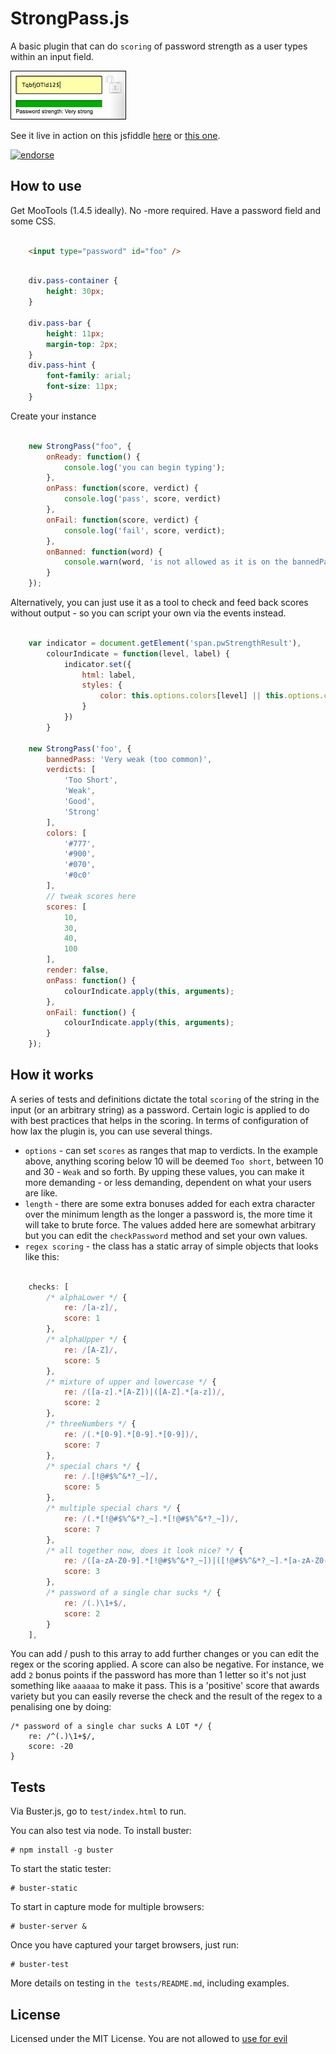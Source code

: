 StrongPass.js
==============

A basic plugin that can do `scoring` of password strength as a user types within an input field.

![Screenshot](https://github.com/DimitarChristoff/StrongPass/raw/master/StrongPass.png)

See it live in action on this jsfiddle [here](http://jsfiddle.net/dimitar/n8Dza/) or [this one](http://jsfiddle.net/dimitar/nZn6A/).

[![endorse](http://api.coderwall.com/dimitarchristoff/endorsecount.png)](http://coderwall.com/dimitarchristoff)


How to use
----------

Get MooTools (1.4.5 ideally). No -more required. Have a password field and some CSS.

```html

	<input type="password" id="foo" />
```

```css

	div.pass-container {
		height: 30px;
	}

	div.pass-bar {
		height: 11px;
		margin-top: 2px;
	}
	div.pass-hint {
		font-family: arial;
		font-size: 11px;
	}
```

Create your instance

```javascript

	new StrongPass("foo", {
		onReady: function() {
			console.log('you can begin typing');
		},
		onPass: function(score, verdict) {
			console.log('pass', score, verdict)
		},
		onFail: function(score, verdict) {
			console.log('fail', score, verdict);
		},
		onBanned: function(word) {
			console.warn(word, 'is not allowed as it is on the bannedPasswords list');
		}
	});
```

Alternatively, you can just use it as a tool to check and feed back scores without output - so you can script your own via the events instead.

```javascript

	var indicator = document.getElement('span.pwStrengthResult'),
		colourIndicate = function(level, label) {
			indicator.set({
				html: label,
				styles: {
					color: this.options.colors[level] || this.options.colors.getLast()
				}
			})
		}

	new StrongPass('foo', {
		bannedPass: 'Very weak (too common)',
		verdicts: [
			'Too Short',
			'Weak',
			'Good',
			'Strong'
		],
		colors: [
			'#777',
			'#900',
			'#070',
			'#0c0'
		],
		// tweak scores here
		scores: [
			10,
			30,
			40,
			100
		],
		render: false,
		onPass: function() {
			colourIndicate.apply(this, arguments);
		},
		onFail: function() {
			colourIndicate.apply(this, arguments);
		}
	});
```

How it works
------------

A series of tests and definitions dictate the total `scoring` of the string in the input (or an arbitrary string) as a password. Certain logic is applied to do with best practices that helps in the scoring. In terms of configuration of how lax the plugin is, you can use several things.

- `options` - can set `scores` as ranges that map to verdicts. In the example above, anything scoring below 10 will be deemed `Too short`, between 10 and 30 - `Weak` and so forth. By upping these values, you can make it more demanding - or less demanding, dependent on what your users are like.
- `length` - there are some extra bonuses added for each extra character over the minimum length as the longer a password is, the more time it will take to brute force. The values added here are somewhat arbitrary but you can edit the `checkPassword` method and set your own values.
- `regex scoring` - the class has a static array of simple objects that looks like this:

```javascript

	checks: [
		/* alphaLower */ {
			re: /[a-z]/,
			score: 1
		},
		/* alphaUpper */ {
			re: /[A-Z]/,
			score: 5
		},
		/* mixture of upper and lowercase */ {
			re: /([a-z].*[A-Z])|([A-Z].*[a-z])/,
			score: 2
		},
		/* threeNumbers */ {
			re: /(.*[0-9].*[0-9].*[0-9])/,
			score: 7
		},
		/* special chars */ {
			re: /.[!@#$%^&*?_~]/,
			score: 5
		},
		/* multiple special chars */ {
			re: /(.*[!@#$%^&*?_~].*[!@#$%^&*?_~])/,
			score: 7
		},
		/* all together now, does it look nice? */ {
			re: /([a-zA-Z0-9].*[!@#$%^&*?_~])|([!@#$%^&*?_~].*[a-zA-Z0-9])/,
			score: 3
		},
		/* password of a single char sucks */ {
			re: /(.)\1+$/,
			score: 2
		}
	],
```

You can add / push to this array to add further changes or you can edit the regex or the scoring applied. A score can also be negative. For instance, we add `2` bonus points if the password has more than 1 letter so it's not just something like `aaaaaa` to make it pass. This is a 'positive' score that awards variety but you can easily reverse the check and the result of the regex to a penalising one by doing:

	/* password of a single char sucks A LOT */ {
		re: /^(.)\1+$/,
		score: -20
	}


Tests
-----

Via Buster.js, go to `test/index.html` to run.

You can also test via node. To install buster:

	# npm install -g buster

To start the static tester:    

	# buster-static

To start in capture mode for multiple browsers:

	# buster-server &

Once you have captured your target browsers, just run:

	# buster-test

More details on testing in `the tests/README.md`, including examples.

License
-------

Licensed under the MIT License. You are not allowed to [use for evil](http://www.youtube.com/watch?v=-hCimLnIsDA)
